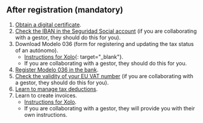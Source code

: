 ## After registration (mandatory)

1. [Obtain a digital certificate](#obtaining-a-digital-certificate).
2. [Check the IBAN in the Seguridad Social account](#risk-of-losing-the-seguridad-social-discount) (if you are
   collaborating with a gestor, they should do this for you).
3. Download Modelo 036 (form for registering and updating the tax status of an autónomo).
    - [Instructions for Xolo](https://www.xolo.io/es-en/faq/xolo-spain/category/get-started/article/i-am-already-registered-as-self-employed-where-can-i-find-my){:
      target="_blank"}.
    - If you are collaborating with a gestor, they should do this for you.
4. [Register Modelo 036 in the bank](#registration-of-modelo-036-in-the-bank).
5. [Check the validity of your EU VAT number](#checking-the-validity-of-the-eu-vat-number) (if you are collaborating
   with a gestor, they should do this for you).
6. [Learn to manage tax deductions](#tax-deductions-and-benefits).
7. Learn to create invoices.
    - [Instructions for Xolo](#creating-an-invoice-xolo).
    - If you are collaborating with a gestor, they will provide you with their own instructions.
